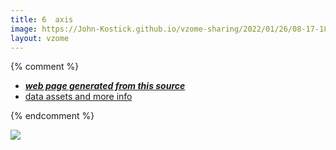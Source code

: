```yaml
---
title: 6  axis
image: https://John-Kostick.github.io/vzome-sharing/2022/01/26/08-17-18-6- axis/6- axis.png
layout: vzome
---
```


{% comment %}
 - [***web page generated from this source***][post]
 - [data assets and more info][github]

[post]: <https://John-Kostick.github.io/vzome-sharing/2022/01/26/6- axis-08-17-18.html>
[github]: <https://github.com/John-Kostick/vzome-sharing/tree/main/2022/01/26/08-17-18-6- axis/>
{% endcomment %}

<vzome-viewer style="width: 100%; height: 65vh;"
       src="https://John-Kostick.github.io/vzome-sharing/2022/01/26/08-17-18-6- axis/6- axis.vZome" >
  <img src="https://John-Kostick.github.io/vzome-sharing/2022/01/26/08-17-18-6- axis/6- axis.png" />
</vzome-viewer>